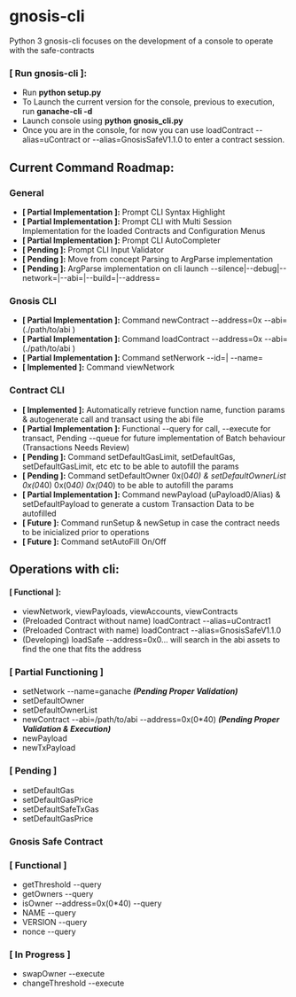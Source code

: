 # gnosis-cli
Python 3 gnosis-cli focuses on the development of a console to operate with the safe-contracts

### [ Run gnosis-cli ]:
+ Run **python setup.py**
+ To Launch the current version for the console, previous to execution, run **ganache-cli -d**
+ Launch console using **python gnosis_cli.py**
+ Once you are in the console, for now you can use loadContract --alias=uContract or --alias=GnosisSafeV1.1.0 to enter a contract session.

## Current Command Roadmap:
### General

+  **[ Partial Implementation ]:** Prompt CLI Syntax Highlight
+  **[ Partial Implementation ]:** Prompt CLI with Multi Session Implementation for the loaded Contracts and Configuration Menus
+  **[ Partial Implementation ]:** Prompt CLI AutoCompleter
+  **[ Pending ]:** Prompt CLI Input Validator
+  **[ Pending ]:** Move from concept Parsing to ArgParse implementation 
+  **[ Pending ]:** ArgParse implementation on cli launch --silence|--debug|--network=|--abi=|--build=|--address=

### Gnosis CLI

+ **[ Partial Implementation ]:** Command newContract --address=0x --abi=(./path/to/abi )
+ **[ Partial Implementation ]:** Command loadContract --address=0x --abi=(./path/to/abi )
+ **[ Partial Implementation ]:** Command setNerwork --id=| --name=
+ **[ Implemented ]:** Command viewNetwork

### Contract CLI

+ **[ Implemented ]:** Automatically retrieve function name, function params & autogenerate call and transact using the abi file
+ **[ Partial Implementation ]:** Functional --query for call, --execute for transact, Pending --queue for future implementation of Batch behaviour (Transactions Needs Review)
+ **[ Pending ]:** Command setDefaultGasLimit, setDefaultGas, setDefaultGasLimit, etc etc to be able to autofill the params
+ **[ Pending ]:** Command setDefaultOwner 0x(0*40) & setDefaultOwnerList 0x(0*40) 0x(0*40) 0x(0*40) to be able to autofill the params
+ **[ Partial Implementation ]:** Command newPayload (uPayload0/Alias) & setDefaultPayload to generate a custom Transaction Data to be autofilled
+ **[ Future ]:** Command runSetup & newSetup in case the contract needs to be inicialized prior to operations
+ **[ Future ]:** Command setAutoFill On/Off

## Operations with cli:

#### [ Functional ]:
+ viewNetwork, viewPayloads, viewAccounts, viewContracts
+ (Preloaded Contract without name) loadContract --alias=uContract1
+ (Preloaded Contract with name) loadContract --alias=GnosisSafeV1.1.0
+ (Developing) loadSafe --address=0x0... will search in the abi assets to find the one that fits the address 


### [ Partial Functioning ]
+ setNetwork --name=ganache ***(Pending Proper Validation)***
+ setDefaultOwner
+ setDefaultOwnerList
+ newContract --abi=/path/to/abi --address=0x(0*40) ***(Pending Proper Validation & Execution)***
+ newPayload
+ newTxPayload

### [ Pending ]
+ setDefaultGas
+ setDefaultGasPrice
+ setDefaultSafeTxGas
+ setDefaultGasPrice

### Gnosis Safe Contract

### [ Functional ]

+ getThreshold --query
+ getOwners --query
+ isOwner --address=0x(0*40) --query
+ NAME --query
+ VERSION --query
+ nonce --query

### [ In Progress ]

+ swapOwner --execute
+ changeThreshold --execute 
